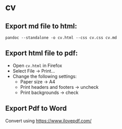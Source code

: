 # cv

## Export md file to html:
```shell
pandoc --standalone -o cv.html --css cv.css cv.md
```

## Export html file to pdf:
* Open `cv.html` in Firefox 
* Select File -> Print...
* Change the following settings:
  * Paper size -> A4
  * Print headers and footers -> uncheck
  * Print backgrounds -> check

## Export Pdf to Word
Convert using https://www.ilovepdf.com/



